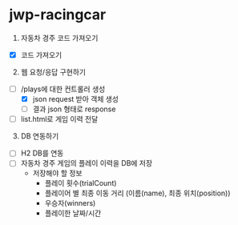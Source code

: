 # jwp-racingcar

1. 자동차 경주 코드 가져오기
- [x] 코드 가져오기

2. 웹 요청/응답 구현하기
- [ ] /plays에 대한 컨트롤러 생성
  - [x] json request 받아 객체 생성
  - [ ] 결과 json 형태로 response
- [ ] list.html로 게임 이력 전달

3. DB 연동하기
- [ ] H2 DB를 연동
- [ ] 자동차 경주 게임의 플레이 이력을 DB에 저장
  - 저장해야 할 정보
    - 플레이 횟수(trialCount)
    - 플레이어 별 최종 이동 거리 (이름(name), 최종 위치(position))
    - 우승자(winners)
    - 플레이한 날짜/시간
